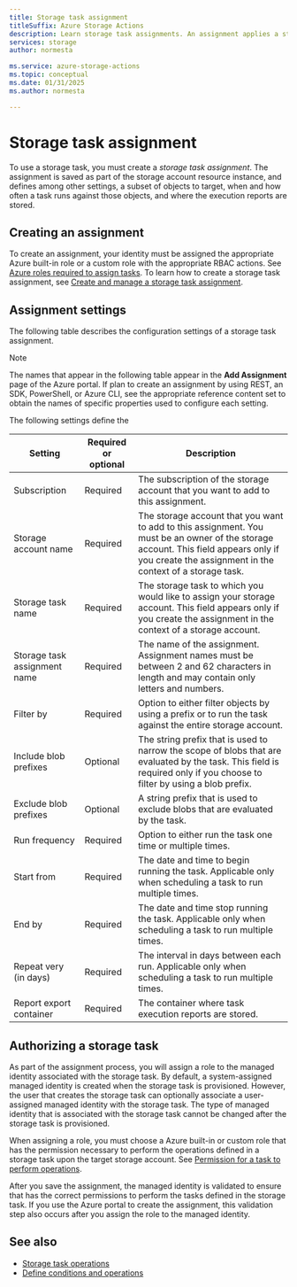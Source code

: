 ```yaml
---
title: Storage task assignment
titleSuffix: Azure Storage Actions
description: Learn storage task assignments. An assignment applies a storage task to the data in a storage account.
services: storage
author: normesta

ms.service: azure-storage-actions
ms.topic: conceptual
ms.date: 01/31/2025
ms.author: normesta

---
```


# Storage task assignment

To use a storage task, you must create a _storage task assignment_. The assignment is saved as part of the storage account resource instance, and defines among other settings, a subset of objects to target, when and how often a task runs against those objects, and where the execution reports are stored. 

## Creating an assignment

To create an assignment, your identity must be assigned the appropriate Azure built-in role or a custom role with the appropriate RBAC actions. See [Azure roles required to assign tasks](storage-task-authorization-roles-assign.md). To learn how to create a storage task assignment, see [Create and manage a storage task assignment](storage-task-assignment-create.md). 

## Assignment settings

The following table describes the configuration settings of a storage task assignment. 

> [!NOTE]
> The names that appear in the following table appear in the **Add Assignment** page of the Azure portal. If plan to create an assignment by using REST, an SDK, PowerShell, or Azure CLI, see the appropriate reference content set to obtain the names of specific properties used to configure each setting.

The following settings define the 

| Setting | Required or optional | Description |
|--|--|--|
| Subscription | Required | The subscription of the storage account that you want to add to this assignment. |
| Storage account name | Required | The storage account that you want to add to this assignment. You must be an owner of the storage account. This field appears only if you create the assignment in the context of a storage task.|
| Storage task name | Required | The storage task to which you would like to assign your storage account. This field appears only if you create the assignment in the context of a storage account.|  
| Storage task assignment name | Required | The name of the assignment. Assignment names must be between 2 and 62 characters in length and may contain only letters and numbers. |
| Filter by | Required | Option to either filter objects by using a prefix or to run the task against the entire storage account. |
| Include blob prefixes | Optional | The string prefix that is used to narrow the scope of blobs that are evaluated by the task. This field is required only if you choose to filter by using a blob prefix. |
| Exclude blob prefixes | Optional | A string prefix that is used to exclude blobs that are evaluated by the task.  |
| Run frequency | Required | Option to either run the task one time or multiple times. | 
| Start from | Required | The date and time to begin running the task. Applicable only when scheduling a task to run multiple times. |
| End by | Required | The date and time stop running the task. Applicable only when scheduling a task to run multiple times. |
| Repeat very (in days) | Required | The interval in days between each run. Applicable only when scheduling a task to run multiple times. |
| Report export container | Required | The container where task execution reports are stored. |

## Authorizing a storage task

As part of the assignment process, you will assign a role to the managed identity associated with the storage task. By default, a system-assigned managed identity is created when the storage task is provisioned. However, the user that creates the storage task can optionally associate a user-assigned managed identity with the storage task. The type of managed identity that is associated with the storage task cannot be changed after the storage task is provisioned.

When assigning a role, you must choose a Azure built-in or custom role that has the permission necessary to perform the operations defined in a storage task upon the target storage account. See [Permission for a task to perform operations](storage-task-authorization-roles-assign.md#permission-for-a-task-to-perform-operations).

After you save the assignment, the managed identity is validated to ensure that has the correct permissions to perform the tasks defined in the storage task. If you use the Azure portal to create the assignment, this validation step also occurs after you assign the role to the managed identity.

## See also

- [Storage task operations](storage-task-operations.md)
- [Define conditions and operations](storage-task-conditions-operations-edit.md)